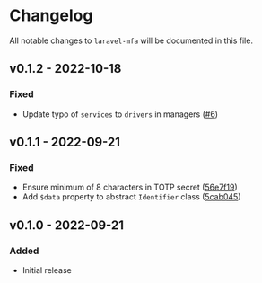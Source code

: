 # Changelog

All notable changes to `laravel-mfa` will be documented in this file.

## v0.1.2 - 2022-10-18

### Fixed
- Update typo of `services` to `drivers` in managers ([#6](https://github.com/worksome/laravel-mfa/pull/6))

## v0.1.1 - 2022-09-21

### Fixed
- Ensure minimum of 8 characters in TOTP secret ([56e7f19](https://github.com/worksome/laravel-mfa/commit/56e7f19a409fde8556253c6e362d1fcb599174d7))
- Add `$data` property to abstract `Identifier` class ([5cab045](https://github.com/worksome/laravel-mfa/commit/5cab045677848417fd028068bf3e36760a58720d))

## v0.1.0 - 2022-09-21

### Added
- Initial release
